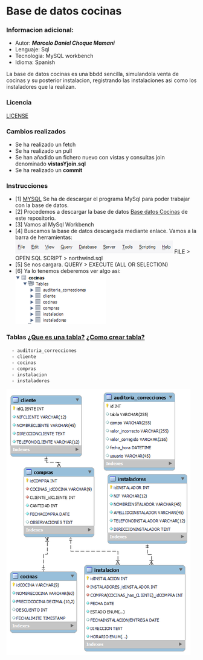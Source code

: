 # Base de datos cocinas

### Informacion adicional:
- Autor: ***Marcelo Daniel Choque Mamani***
- Lenguaje: Sql
- Tecnologia: MySQL workbench 
- Idioma: Spanish

La base de datos cocinas es una bbdd sencilla, simulandola venta de cocinas y su posterior instalacion, registrando las instalaciones asi como los instaladores que la realizan.

### Licencia
[LICENSE](https://github.com/repo22024/proyectoAzul/blob/80eb7f287e27d936ead7e047dd9755196bc1bb35/LICENSE)

### Cambios realizados

- Se ha realizado un fetch
- Se ha realizado un pull
- Se han añadido un fichero nuevo con vistas y consultas join denominado **vistasYjoin.sql**
- Se ha realizado un **commit**

### Instrucciones

- [1] [MYSQL](https://dev.mysql.com/downloads/installer/) Se ha de descargar el programa MySql para poder trabajar con la base de datos.
- [2] Procedemos a descargar la base de datos [Base datos Cocinas](https://github.com/MarceloDanielChoque/CocinasMySqlDaniel/tree/main/script) de este repositorio.
- [3] Vamos al MySql Workbench
- [4] Buscamos la base de datos descargada mediante enlace. Vamos a la barra de herramientas: <img src="https://github.com/MarceloDanielChoque/imagenes/blob/main/img/fotoMysql.png"> FILE > OPEN SQL SCRIPT > northwind.sql
- [5] Se nos cargara. QUERY > EXECUTE (ALL OR SELECTION)
- [6] Ya lo tenemos deberemos ver algo asi: <img src="https://github.com/MarceloDanielChoque/imagenes/blob/main/img/imagenBBDDcocinas.png">
          

### Tablas [¿Que es una tabla?](https://www.cursosdesarrolloweb.es/blog/crear-y-eliminar-tablas-en-mysql#:~:text=Las%20tablas%20son%20una%20parte,%2C%20fecha%2C%20etc.) [¿Como crear tabla?](https://www.w3schools.com/mysql/mysql_create_table.asp)
      - auditoria_correcciones
      - cliente
      - cocinas
      - compras
      - instalacion
      - instaladores

<img src="https://github.com/MarceloDanielChoque/imagenes/blob/main/img/imagenBBDDcocinasRelacional.png">
